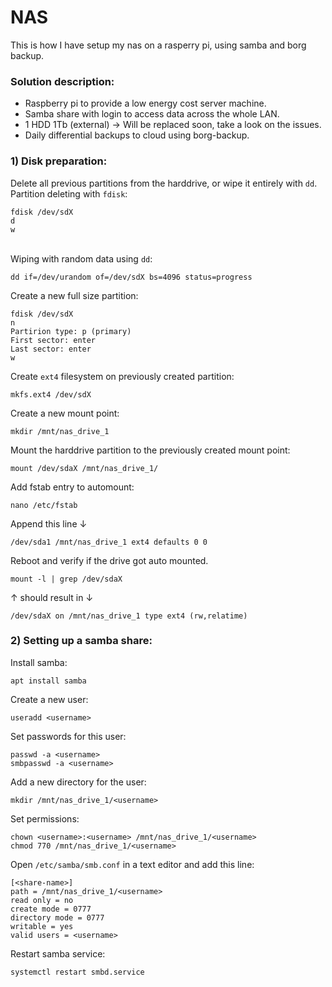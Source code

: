 # NAS
This is how I have setup my nas on a rasperry pi, using samba and borg backup.

### Solution description:
- Raspberry pi to provide a low energy cost server machine.
- Samba share with login to access data across the whole LAN. 
- 1 HDD 1Tb (external) -> Will be replaced soon, take a look on the issues.
- Daily differential backups to cloud using borg-backup.

### 1) Disk preparation:
Delete all previous partitions from the harddrive, or wipe it entirely with `dd`.
<br>Partition deleting with `fdisk`:
```shell
fdisk /dev/sdX
d
w
```
<br>Wiping with random data using `dd`:
```shell
dd if=/dev/urandom of=/dev/sdX bs=4096 status=progress
```

Create a new full size partition:
```shell
fdisk /dev/sdX
n
Partirion type: p (primary)
First sector: enter
Last sector: enter
w
```
Create `ext4` filesystem on previously created partition:
```shell
mkfs.ext4 /dev/sdX
```
Create a new mount point:
```shell
mkdir /mnt/nas_drive_1
```
Mount the harddrive partition to the previously created mount point:
```shell
mount /dev/sdaX /mnt/nas_drive_1/
```
Add fstab entry to automount:
```shell
nano /etc/fstab
```
Append this line ↓
```shell
/dev/sda1 /mnt/nas_drive_1 ext4 defaults 0 0
```
Reboot and verify if the drive got auto mounted.
```shell
mount -l | grep /dev/sdaX
```
↑ should result in ↓
```shell
/dev/sdaX on /mnt/nas_drive_1 type ext4 (rw,relatime)
```

### 2) Setting up a samba share:
Install samba:
```shell
apt install samba
```
Create a new user:
```shell
useradd <username>
```
Set passwords for this user:
```shell
passwd -a <username>
smbpasswd -a <username>
```
Add a new directory for the user:
```shell
mkdir /mnt/nas_drive_1/<username>
```
Set permissions:
```shell
chown <username>:<username> /mnt/nas_drive_1/<username>
chmod 770 /mnt/nas_drive_1/<username>
```
Open `/etc/samba/smb.conf` in a text editor and add this line:
```shell
[<share-name>]
path = /mnt/nas_drive_1/<username>
read only = no
create mode = 0777
directory mode = 0777
writable = yes
valid users = <username>
```
Restart samba service:
```shell
systemctl restart smbd.service
```
